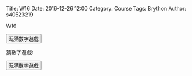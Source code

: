Title: W16 
Date: 2016-12-26 12:00
Category: Course
Tags: Brython
Author: s40523219

W16 

<!-- PELICAN_END_SUMMARY -->

<!-- 導入 Brython 標準程式庫 -->
<script type="text/javascript" 
    src="https://cdn.rawgit.com/brython-dev/brython/master/www/src/brython_dist.js">
</script>

<!-- 啟動 Brython -->
<script>
window.onload=function(){
brython(1);
}
</script>

<!-- 以下實際利用  Brython 畫圖 -->
<div id="ex1"></div>
<script type="text/python3">
form browser import alert
form browser import document
form browser import html
import random
#print("test")
#alert("test")
con1 = document["con"]
#1. 利用亂數模組產生標準答案
標準答案 = random.randint(1,100)
#2. 取得使用者所猜的整數 (可以使用 try except )
#con1 <= str(標準答案)

'''
try:
    for i in range(1):
        #con1 <= "test" + "<br/>"
        yourInpot = int(input("請輸入一個整數！"))
        #con1 <= "test" + html.BR()
        output = yourInput + 1
        con1 <= "你輸入的整數加上 1 之後 , 為" + str(output)
except:
    con1 <= "請輸入整數！"
'''

def b1(e):
    alert("click")
document["b1"].bind("click",b1)
</script>
<button id = "b1">玩猜數字遊戲</button>

猜數字遊戲:

<div id="id3"></div>
<script type="text/python3">
from browser import document
from browser import html
import random

id3 = document["id3"]
def guess(ev):
    # 清除 id3 中的內容
    id3.clear()
    id3 <= "開始玩猜數字遊戲" + html.BR()
    標準答案 = random.randint(1, 100)
    你猜的數字 = int(input("請輸入您所猜 1~100 間的整數:"))
    猜測次數 = 1
    while 標準答案 != 你猜的數字:
        if 標準答案 < 你猜的數字:
            #print("太大了，再猜一次 :)加油")
            # 清除 id3 中的內容
            id3.clear()
            id3 <= "猜第" + str(猜測次數) + "次, 太大了，再猜一次 :)加油" + html.BR()
        else:
            #print("太小了，再猜一次 :)加油")
            # 清除 id3 中的內容
            id3.clear()
            id3 <= "猜第" + str(猜測次數) + "次, 太小了，再猜一次 :)加油" + html.BR()
        你猜的數字 = int(input("請輸入您所猜 1~100 間的整數:"))
        猜測次數 += 1
       
    #print("猜對了！總共猜了", 猜測次數, "次")
    id3 <= "猜對了！答案為" + str(標準答案) + ", 總共猜了" + str(猜測次數) + "次"

document["but3"].bind("click", guess)
</script>
<button id="but3">玩猜數字遊戲</button>